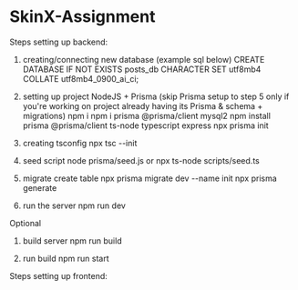 # SkinX-Assignment

Steps setting up backend:

1. creating/connecting new database (example sql below)
   CREATE DATABASE IF NOT EXISTS posts_db CHARACTER SET utf8mb4 COLLATE utf8mb4_0900_ai_ci;

2. setting up project NodeJS + Prisma (skip Prisma setup to step 5 only if you're working on project already having its Prisma & schema + migrations)
   npm i
   npm i prisma @prisma/client mysql2
   npm install prisma @prisma/client ts-node typescript express
   npx prisma init

3. creating tsconfig
   npx tsc --init

4. seed script
   node prisma/seed.js or npx ts-node scripts/seed.ts

5. migrate create table
   npx prisma migrate dev --name init
   npx prisma generate

6. run the server
   npm run dev

Optional

1. build server
   npm run build

2. run build
   npm run start

Steps setting up frontend:
